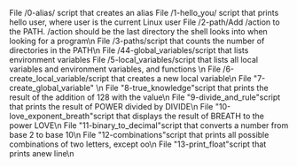 File /0-alias/ script that creates an alias
File /1-hello_you/ script that prints hello user, where user is the current Linux user
File /2-path/Add /action to the PATH. /action should be the last directory the shell looks into when looking for a program\n
File /3-paths/script that counts the number of directories in the PATH\n
File /44-global_variables/script that lists environment variables
File /5-local_variables/script that lists all local variables and environment variables, and functions \n
File /6-create_local_variable/script that creates a new local variable\n
File "7-create_global_variable" \n
File "8-true_knowledge"script that prints the result of the addition of 128 with the value\n
File "9-divide_and_rule"script that prints the result of POWER divided by DIVIDE\n
File "10-love_exponent_breath"script that displays the result of BREATH to the power LOVE\n
File "11-binary_to_decimal"script that converts a number from base 2 to base 10\n
File "12-combinations"script that prints all possible combinations of two letters, except oo\n
File "13-print_float"script that prints anew line\n
